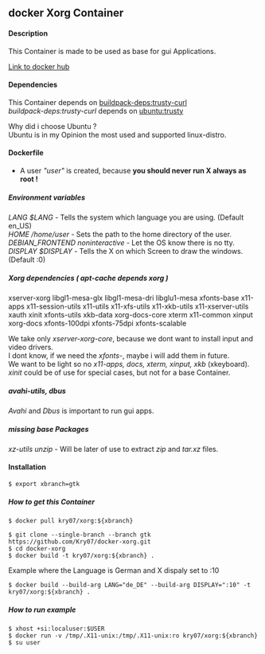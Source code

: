 docker Xorg Container
---------------------

#### Description
This Container is made to be used as base for gui Applications.

[Link to docker hub](https://hub.docker.com/r/kry07/xorg/)

#### Dependencies
This Container depends on [buildpack-deps:trusty-curl](https://hub.docker.com/_/buildpack-deps/)  
*buildpack-deps:trusty-curl* depends on [ubuntu:trusty](https://hub.docker.com/_/ubuntu/)

Why did i choose Ubuntu ?  
Ubuntu is in my Opinion the most used and supported linux-distro.

#### Dockerfile

- A user *"user"* is created, because **you should never run X always as root !**

##### Environment variables
*LANG $LANG* - Tells the system which language you are using. (Default en_US)  
*HOME /home/user* - Sets the path to the home directory of the user.  
*DEBIAN_FRONTEND noninteractive* - Let the OS know there is no tty.  
*DISPLAY $DISPLAY* - Tells the X on which Screen to draw the windows. (Default :0)  

##### Xorg dependencies *( apt-cache depends xorg )*
xserver-xorg libgl1-mesa-glx libgl1-mesa-dri libglu1-mesa xfonts-base x11-apps
x11-session-utils x11-utils x11-xfs-utils x11-xkb-utils x11-xserver-utils xauth
xinit xfonts-utils xkb-data xorg-docs-core xterm x11-common xinput xorg-docs
xfonts-100dpi xfonts-75dpi xfonts-scalable

We take only *xserver-xorg-core*, because we dont want to install input and video drivers.  
I dont know, if we need the *xfonts-*, maybe i will add them in future.  
We want to be light so no *x11-apps, docs, xterm, xinput, xkb* (xkeyboard).  
*xinit* could be of use for special cases, but not for a base Container.

##### avahi-utils, dbus
*Avahi* and *Dbus* is important to run gui apps.

##### missing base Packages
*xz-utils unzip* - Will be later of use to extract *zip* and *tar.xz* files.

#### Installation
```
$ export xbranch=gtk
```

##### How to get this Container
```
$ docker pull kry07/xorg:${xbranch}
```

```
$ git clone --single-branch --branch gtk https://github.com/Kry07/docker-xorg.git
$ cd docker-xorg
$ docker build -t kry07/xorg:${xbranch} .
```

Example where the Language is German and X dispaly set to :10
```
$ docker build --build-arg LANG="de_DE" --build-arg DISPLAY=":10" -t kry07/xorg:${xbranch} .
```

##### How to run example
```
$ xhost +si:localuser:$USER
$ docker run -v /tmp/.X11-unix:/tmp/.X11-unix:ro kry07/xorg:${xbranch}
$ su user
```
